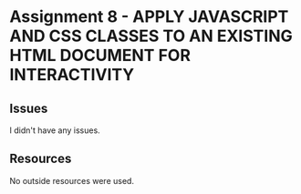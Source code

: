 # Assignment 8 - APPLY JAVASCRIPT AND CSS CLASSES TO AN EXISTING HTML DOCUMENT FOR INTERACTIVITY

## Issues
I didn't have any issues.

## Resources
No outside resources were used.
